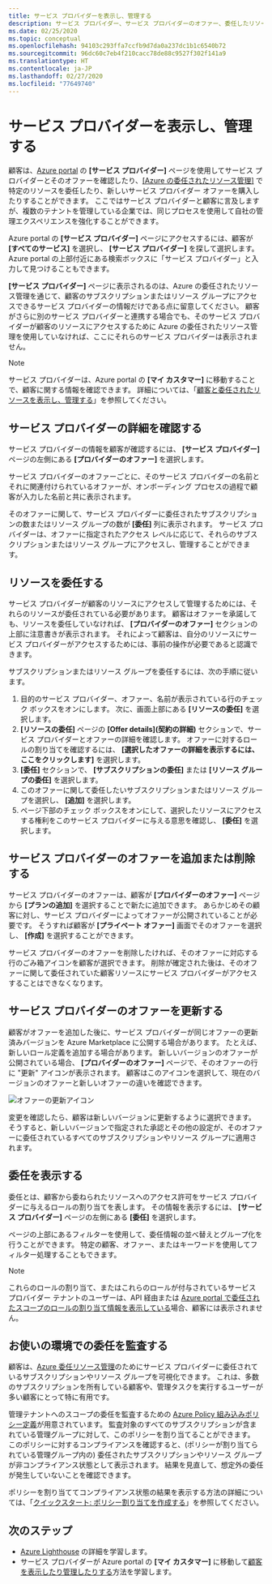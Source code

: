 ```yaml
---
title: サービス プロバイダーを表示し、管理する
description: サービス プロバイダー、サービス プロバイダーのオファー、委任したリソースに関する情報は、顧客が Azure portal の [サービス プロバイダー] ページを使用して確認できます。
ms.date: 02/25/2020
ms.topic: conceptual
ms.openlocfilehash: 94103c293ffa7ccfb9d7da0a237dc1b1c6540b72
ms.sourcegitcommit: 96dc60c7eb4f210cacc78de88c9527f302f141a9
ms.translationtype: HT
ms.contentlocale: ja-JP
ms.lasthandoff: 02/27/2020
ms.locfileid: "77649740"
---
```

# <a name="view-and-manage-service-providers"></a>サービス プロバイダーを表示し、管理する

顧客は、[Azure portal](https://portal.azure.com) の **[サービス プロバイダー]** ページを使用してサービス プロバイダーとそのオファーを確認したり、[[Azure の委任されたリソース管理]](../concepts/azure-delegated-resource-management.md) で特定のリソースを委任したり、新しいサービス プロバイダー オファーを購入したりすることができます。 ここではサービス プロバイダーと顧客に言及しますが、複数のテナントを管理している企業では、同じプロセスを使用して自社の管理エクスペリエンスを強化することができます。

Azure portal の **[サービス プロバイダー]** ページにアクセスするには、顧客が **[すべてのサービス]** を選択し、 **[サービス プロバイダー]** を探して選択します。 Azure portal の上部付近にある検索ボックスに「サービス プロバイダー」と入力して見つけることもできます。

**[サービス プロバイダー]** ページに表示されるのは、Azure の委任されたリソース管理を通じて、顧客のサブスクリプションまたはリソース グループにアクセスできるサービス プロバイダーの情報だけである点に留意してください。 顧客がさらに別のサービス プロバイダーと連携する場合でも、そのサービス プロバイダーが顧客のリソースにアクセスするために Azure の委任されたリソース管理を使用していなければ、ここにそれらのサービス プロバイダーは表示されません。

> [!NOTE]
> サービス プロバイダーは、Azure portal の **[マイ カスタマー]** に移動することで、顧客に関する情報を確認できます。 詳細については、「[顧客と委任されたリソースを表示し、管理する](view-manage-customers.md)」を参照してください。

## <a name="view-service-provider-details"></a>サービス プロバイダーの詳細を確認する

サービス プロバイダーの情報を顧客が確認するには、 **[サービス プロバイダー]** ページの左側にある **[プロバイダーのオファー]** を選択します。

サービス プロバイダーのオファーごとに、そのサービス プロバイダーの名前とそれに関連付けられているオファーが、オンボーディング プロセスの過程で顧客が入力した名前と共に表示されます。

そのオファーに関して、サービス プロバイダーに委任されたサブスクリプションの数またはリソース グループの数が **[委任]** 列に表示されます。 サービス プロバイダーは、オファーに指定されたアクセス レベルに応じて、それらのサブスクリプションまたはリソース グループにアクセスし、管理することができます。

## <a name="delegate-resources"></a>リソースを委任する

サービス プロバイダーが顧客のリソースにアクセスして管理するためには、それらのリソースが委任されている必要があります。 顧客はオファーを承諾しても、リソースを委任していなければ、 **[プロバイダーのオファー]** セクションの上部に注意書きが表示されます。 それによって顧客は、自分のリソースにサービス プロバイダーがアクセスするためには、事前の操作が必要であると認識できます。

サブスクリプションまたはリソース グループを委任するには、次の手順に従います。

1. 目的のサービス プロバイダー、オファー、名前が表示されている行のチェック ボックスをオンにします。 次に、画面上部にある **[リソースの委任]** を選択します。
1. **[リソースの委任]** ページの **[Offer details]\(契約の詳細\)** セクションで、サービス プロバイダーとオファーの詳細を確認します。 オファーに対するロールの割り当てを確認するには、 **[選択したオファーの詳細を表示するには、ここをクリックします]** を選択します。
1. **[委任]** セクションで、 **[サブスクリプションの委任]** または **[リソース グループの委任]** を選択します。
1. このオファーに関して委任したいサブスクリプションまたはリソース グループを選択し、 **[追加]** を選択します。
1. ページ下部のチェック ボックスをオンにして、選択したリソースにアクセスする権利をこのサービス プロバイダーに与える意思を確認し、 **[委任]** を選択します。

## <a name="add-or-remove-service-provider-offers"></a>サービス プロバイダーのオファーを追加または削除する

サービス プロバイダーのオファーは、顧客が **[プロバイダーのオファー]** ページから **[プランの追加]** を選択することで新たに追加できます。 あらかじめその顧客に対し、サービス プロバイダーによってオファーが公開されていることが必要です。 そうすれば顧客が **[プライベート オファー]** 画面でそのオファーを選択し、 **[作成]** を選択することができます。

サービス プロバイダーのオファーを削除したければ、そのオファーに対応する行のごみ箱アイコンを顧客が選択できます。 削除が確定された後は、そのオファーに関して委任されていた顧客リソースにサービス プロバイダーがアクセスすることはできなくなります。

## <a name="update-service-provider-offers"></a>サービス プロバイダーのオファーを更新する

顧客がオファーを追加した後に、サービス プロバイダーが同じオファーの更新済みバージョンを Azure Marketplace に公開する場合があります。 たとえば、新しいロール定義を追加する場合があります。 新しいバージョンのオファーが公開されている場合、 **[プロバイダーのオファー]** ページで、そのオファーの行に "更新" アイコンが表示されます。 顧客はこのアイコンを選択して、現在のバージョンのオファーと新しいオファーの違いを確認できます。

 ![オファーの更新アイコン](../media/update-offer.jpg)

変更を確認したら、顧客は新しいバージョンに更新するように選択できます。 そうすると、新しいバージョンで指定された承認とその他の設定が、そのオファーに委任されているすべてのサブスクリプションやリソース グループに適用されます。

## <a name="view-delegations"></a>委任を表示する

委任とは、顧客から委ねられたリソースへのアクセス許可をサービス プロバイダーに与えるロールの割り当てを表します。 その情報を表示するには、 **[サービス プロバイダー]** ページの左側にある **[委任]** を選択します。

ページの上部にあるフィルターを使用して、委任情報の並べ替えとグループ化を行うことができます。 特定の顧客、オファー、またはキーワードを使用してフィルター処理することもできます。

> [!NOTE]
> これらのロールの割り当て、またはこれらのロールが付与されているサービス プロバイダー テナントのユーザーは、API 経由または [Azure portal で委任されたスコープのロールの割り当て情報を表示している](../../role-based-access-control/role-assignments-list-portal.md#list-role-assignments-at-a-scope)場合、顧客には表示されません。

## <a name="audit-delegations-in-your-environment"></a>お使いの環境での委任を監査する

顧客は、[Azure 委任リソース管理](../concepts/azure-delegated-resource-management.md)のためにサービス プロバイダーに委任されているサブスクリプションやリソース グループを可視化できます。 これは、多数のサブスクリプションを所有している顧客や、管理タスクを実行するユーザーが多い顧客にとって特に有用です。

管理テナントへのスコープの委任を監査するための [Azure Policy 組み込みポリシー定義](../../governance/policy/samples/built-in-policies.md#lighthouse)が用意されています。 監査対象のすべてのサブスクリプションが含まれている管理グループに対して、このポリシーを割り当てることができます。 このポリシーに対するコンプライアンスを確認すると、(ポリシーが割り当てられている管理グループ内の) 委任されたサブスクリプションやリソース グループ が非コンプライアンス状態として表示されます。 結果を見直して、想定外の委任が発生していないことを確認できます。

ポリシーを割り当ててコンプライアンス状態の結果を表示する方法の詳細については、「[クイックスタート: ポリシー割り当てを作成する](../../governance/policy/assign-policy-portal.md)」を参照してください。

## <a name="next-steps"></a>次のステップ
 
- [Azure Lighthouse](../overview.md) の詳細を学習します。
- サービス プロバイダーが Azure portal の **[マイ カスタマー]** に移動して[顧客を表示したり管理したりする](view-manage-customers.md)方法を学習します。